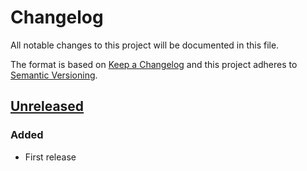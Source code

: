 # Changelog

All notable changes to this project will be documented in this file.

The format is based on [Keep a Changelog](https://keepachangelog.com/en/1.0.0/)
and this project adheres to [Semantic Versioning](https://semver.org/spec/v2.0.0.html).

## [Unreleased]

### Added

- First release

[unreleased]: https://github.com/smartbear/one-report-publisher/compare/f2861360b67450d42e32f0e6708ea6aa795688d1...HEAD
